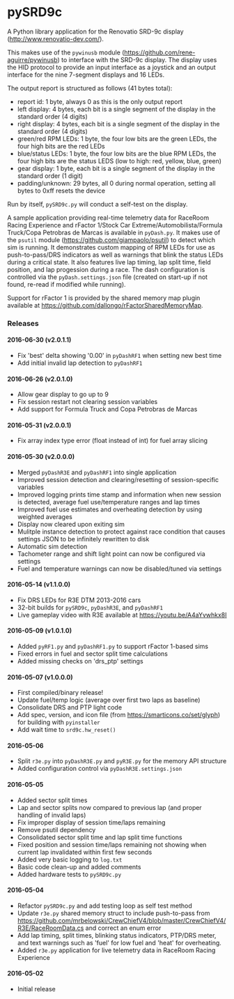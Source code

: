 # pySRD9c

A Python library application for the Renovatio SRD-9c display (http://www.renovatio-dev.com/).

This makes use of the `pywinusb` module (https://github.com/rene-aguirre/pywinusb) to interface with the SRD-9c display. The display uses the HID protocol to provide an input interface as a joystick and an output interface for the nine 7-segment displays and 16 LEDs. 

The output report is structured as follows (41 bytes total):

* report id: 1 byte, always 0 as this is the only output report
* left display: 4 bytes, each bit is a single segment of the display in the standard order (4 digits)
* right display: 4 bytes, each bit is a single segment of the display in the standard order (4 digits)
* green/red RPM LEDs: 1 byte, the four low bits are the green LEDs, the four high bits are the red LEDs
* blue/status LEDs: 1 byte, the four low bits are the blue RPM LEDs, the four high bits are the status LEDS (low to high: red, yellow, blue, green)
* gear display: 1 byte, each bit is a single segment of the display in the standard order (1 digit)
* padding/unknown: 29 bytes, all 0 during normal operation, setting all bytes to 0xff resets the device

Run by itself, `pySRD9c.py` will conduct a self-test on the display.

A sample application providing real-time telemetry data for RaceRoom Racing Experience and rFactor 1/Stock Car Extreme/Automobilista/Formula Truck/Copa Petrobras de Marcas is available in `pyDash.py`. It makes use of the `psutil` module (https://github.com/giampaolo/psutil) to detect which sim is running. 
It demonstrates custom mapping of RPM LEDs for use as push-to-pass/DRS indicators as well as warnings that blink the status LEDs during a critical state.
It also features live lap timing, lap split time, field position, and lap progession during a race.
The dash configuration is controlled via the `pyDash.settings.json` file (created on start-up if not found, re-read if modified while running).

Support for rFactor 1 is provided by the shared memory map plugin available at https://github.com/dallongo/rFactorSharedMemoryMap.

### Releases
#### 2016-06-30 (v2.0.1.1)

* Fix 'best' delta showing '0.00' in `pyDashRF1` when setting new best time
* Add initial invalid lap detection to `pyDashRF1`

#### 2016-06-26 (v2.0.1.0)

* Allow gear display to go up to 9
* Fix session restart not clearing session variables
* Add support for Formula Truck and Copa Petrobras de Marcas

#### 2016-05-31 (v2.0.0.1)

* Fix array index type error (float instead of int) for fuel array slicing

#### 2016-05-30 (v2.0.0.0)

* Merged `pyDashR3E` and `pyDashRF1` into single application
* Improved session detection and clearing/resetting of session-specific variables
* Improved logging prints time stamp and information when new session is detected, average fuel use/temperature ranges and lap times
* Improved fuel use estimates and overheating detection by using weighted averages
* Display now cleared upon exiting sim
* Mulitple instance detection to protect against race condition that causes settings JSON to be infinitely rewritten to disk
* Automatic sim detection
* Tachometer range and shift light point can now be configured via settings
* Fuel and temperature warnings can now be disabled/tuned via settings

#### 2016-05-14 (v1.1.0.0)

* Fix DRS LEDs for R3E DTM 2013-2016 cars
* 32-bit builds for `pySRD9c`, `pyDashR3E`, and `pyDashRF1`
* Live gameplay video with R3E available at https://youtu.be/A4aYvwhkx8I

#### 2016-05-09 (v1.0.1.0)

* Added `pyRF1.py` and `pyDashRF1.py` to support rFactor 1-based sims
* Fixed errors in fuel and sector split time calculations
* Added missing checks on 'drs_ptp' settings

#### 2016-05-07 (v1.0.0.0)

* First compiled/binary release!
* Update fuel/temp logic (average over first two laps as baseline)
* Consolidate DRS and PTP light code
* Add spec, version, and icon file (from https://smarticons.co/set/glyph) for building with `pyinstaller`
* Add wait time to `srd9c.hw_reset()`

#### 2016-05-06

* Split `r3e.py` into `pyDashR3E.py` and `pyR3E.py` for the memory API structure
* Added configuration control via `pyDashR3E.settings.json`

#### 2016-05-05

* Added sector split times
* Lap and sector splits now compared to previous lap (and proper handling of invalid laps)
* Fix improper display of session time/laps remaining
* Remove psutil dependency
* Consolidated sector split time and lap split time functions
* Fixed position and session time/laps remaining not showing when current lap invalidated within first few seconds
* Added very basic logging to `log.txt`
* Basic code clean-up and added comments
* Added hardware tests to `pySRD9c.py`

#### 2016-05-04

* Refactor `pySRD9c.py` and add testing loop as self test method
* Update `r3e.py` shared memory struct to include push-to-pass from https://github.com/mrbelowski/CrewChiefV4/blob/master/CrewChiefV4/R3E/RaceRoomData.cs and correct an enum error
* Add lap timing, split times, blinking status indicators, PTP/DRS meter, and text warnings such as 'fuel' for low fuel and 'heat' for overheating.
* Added `r3e.py` application for live telemetry data in RaceRoom Racing Experience

#### 2016-05-02

* Initial release
